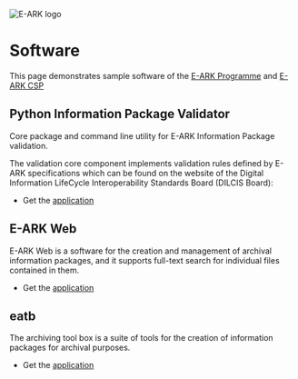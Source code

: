<base target="_blank">

![E-ARK logo](https://eark.online/wp-content/uploads/2023/02/cropped-E-ARK_logo_rgb-white_0256.jpg)

# Software

This page demonstrates sample software of the [E-ARK Programme](https://eark.online/) and [E-ARK CSP](https://digital-strategy.ec.europa.eu/en/activities/earchiving-producers)

## Python Information Package Validator

Core package and command line utility for E-ARK Information Package validation.

The validation core component implements validation rules defined by E-ARK specifications which can be found on the website of the Digital Information LifeCycle Interoperability Standards Board (DILCIS Board):

- Get the [application](https://github.com/E-ARK-Software/py-e-ark-ip-validator)

## E-ARK Web

E-ARK Web is a software for the creation and management of archival information packages, and it supports full-text search for individual files contained in them.

- Get the [application](https://github.com/E-ARK-Software/earkweb)

## eatb

The archiving tool box is a suite of tools for the creation of information packages for archival purposes.

- Get the [application](https://github.com/E-ARK-Software/eatb)
